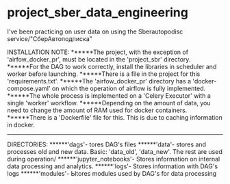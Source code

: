# project_sber_data_engineering
I've been practicing on user data on using the Sberautopodisc service/"СберАвтоподписка"

 INSTALLATION NOTE: 
******The project, with the exception of 'airfow_docker_pr', must be located in the 'project_sbr' directory.
******For the DAG to work correctly, install the libraries in scheduler and worker before launching. 
******There is a file in the project for this 'requirements.txt'.
******The 'airfow_docker_pr' directory has a 'docker-compose.yaml' on which the operation of airflow is fully implemented. 
******The whole process is implemented on a 'Celery Executor' with a single 'worker' workflow.
******Depending on the amount of data, you need to change the amount of RAM used for docker containers. 
******There is a 'Dockerfile' file for this. This is due to caching information in docker.
******

DIRECTORIES:
******'dags'- tores DAG's files
******'data'- stores and processes old and new data. Basic: 'data_old', 'data_new'. The rest are used during operation/
******'jupyter_notebooks'- Stores information on internal data processing and analytics.
******'logs'- Stores information with DAG's logs
******'modules'- Ыtores modules used by DAG's for data processing
